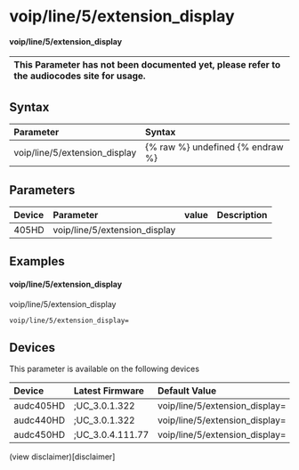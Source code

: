 ﻿---
description: voip/line/5/extension_display
search: false
---

# voip/line/5/extension_display

#### voip/line/5/extension_display


| This Parameter has not been documented yet, please refer to the audiocodes site for usage.  |
| :--- |

## Syntax
| Parameter | Syntax |
| :--- | :--- |
|voip/line/5/extension_display | {% raw %} undefined {% endraw %} |

## Parameters
|Device|Parameter|value|Description|
|:---|:---|:---|:---|
| 405HD | voip/line/5/extension_display |  |  |

## Examples
#### voip/line/5/extension_display

voip/line/5/extension_display

```
voip/line/5/extension_display=
```

## Devices
This parameter is available on the following devices

| Device | Latest Firmware | Default Value |
|:---|:---|:---|
| audc405HD | ;UC_3.0.1.322 | voip/line/5/extension_display= 
| audc440HD | ;UC_3.0.1.322 | voip/line/5/extension_display= 
| audc450HD | ;UC_3.0.4.111.77 | voip/line/5/extension_display= 

(view disclaimer)[disclaimer]
